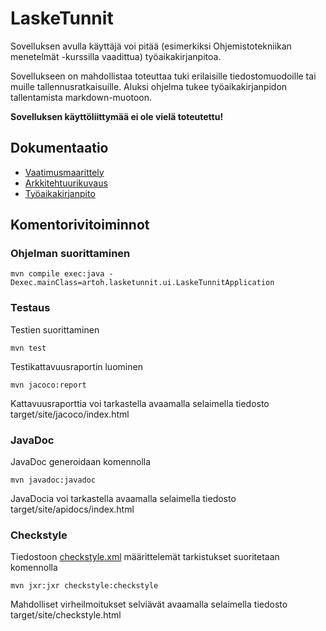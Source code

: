 # LaskeTunnit

Sovelluksen avulla käyttäjä voi pitää (esimerkiksi Ohjemistotekniikan menetelmät -kurssilla vaadittua) työaikakirjanpitoa.

Sovellukseen on mahdollistaa toteuttaa tuki erilaisille tiedostomuodoille tai muille tallennusratkaisuille. Aluksi ohjelma tukee työaikakirjanpidon tallentamista markdown-muotoon.

**Sovelluksen käyttöliittymää ei ole vielä toteutettu!**


## Dokumentaatio

- [Vaatimusmaarittely](dokumentointi/vaatimusmaarittely.md)
- [Arkkitehtuurikuvaus](dokumentointi/arkkitehtuuri.md)
- [Työaikakirjanpito](dokumentointi/tuntikirjanpito.md)


## Komentorivitoiminnot

### Ohjelman suorittaminen

```
mvn compile exec:java -Dexec.mainClass=artoh.lasketunnit.ui.LaskeTunnitApplication
```

### Testaus

Testien suorittaminen
```
mvn test
```

Testikattavuusraportin luominen
```
mvn jacoco:report
```
Kattavuusraporttia voi tarkastella avaamalla selaimella tiedosto target/site/jacoco/index.html


### JavaDoc
JavaDoc generoidaan komennolla

```
mvn javadoc:javadoc
```
JavaDocia voi tarkastella avaamalla selaimella tiedosto target/site/apidocs/index.html

### Checkstyle

Tiedostoon [checkstyle.xml](https://github.com/artoh/ot-harjoitustyo/blob/master/LaskeTunnit/checkstyle.xml) määrittelemät tarkistukset suoritetaan komennolla

```
mvn jxr:jxr checkstyle:checkstyle
```

Mahdolliset virheilmoitukset selviävät avaamalla selaimella tiedosto target/site/checkstyle.html

